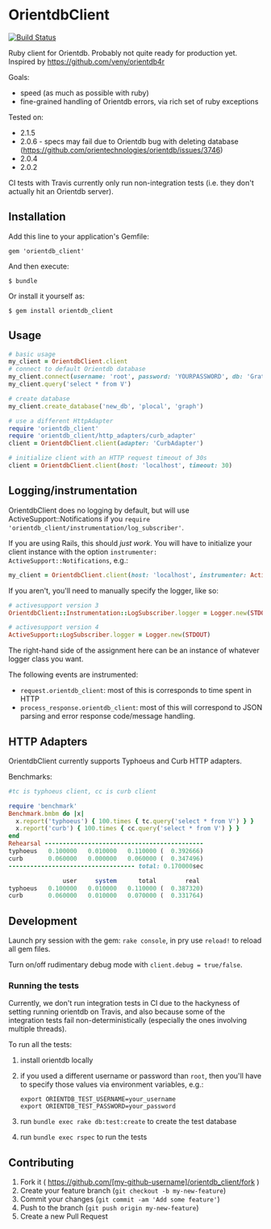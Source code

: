 # OrientdbClient

[![Build Status](https://travis-ci.org/lukeasrodgers/orientdb_client.svg)](https://travis-ci.org/lukeasrodgers/orientdb_client)

Ruby client for Orientdb. Probably not quite ready for production yet.
Inspired by https://github.com/veny/orientdb4r

Goals:

* speed (as much as possible with ruby)
* fine-grained handling of Orientdb errors, via rich set of ruby exceptions

Tested on:
* 2.1.5
* 2.0.6 - specs may fail due to Orientdb bug with deleting database (https://github.com/orientechnologies/orientdb/issues/3746)
* 2.0.4
* 2.0.2

CI tests with Travis currently only run non-integration tests (i.e. they don't actually hit an Orientdb server).

## Installation

Add this line to your application's Gemfile:

    gem 'orientdb_client'

And then execute:

    $ bundle

Or install it yourself as:

    $ gem install orientdb_client

## Usage

```ruby
# basic usage
my_client = OrientdbClient.client
# connect to default Orientdb database
my_client.connect(username: 'root', password: 'YOURPASSWORD', db: 'GratefulDeadConcerts')
my_client.query('select * from V')

# create database
my_client.create_database('new_db', 'plocal', 'graph')

# use a different HttpAdapter
require 'orientdb_client'
require 'orientdb_client/http_adapters/curb_adapter'
client = OrientdbClient.client(adapter: 'CurbAdapter')

# initialize client with an HTTP request timeout of 30s
client = OrientdbClient.client(host: 'localhost', timeout: 30)
```

## Logging/instrumentation

OrientdbClient does no logging by default, but will use ActiveSupport::Notifications
if you `require 'orientdb_client/instrumentation/log_subscriber'`.

If you are using Rails, this should *just work*. You will have to initialize your client instance
with the option `instrumenter: ActiveSupport::Notifications`, e.g.:


```ruby
my_client = OrientdbClient.client(host: 'localhost', instrumenter: ActiveSupport::Notifications)
```

If you aren't, you'll need to manually specify the logger, like so:


```ruby
# activesupport version 3
OrientdbClient::Instrumentation::LogSubscriber.logger = Logger.new(STDOUT)

# activesupport version 4
ActiveSupport::LogSubscriber.logger = Logger.new(STDOUT)
```

The right-hand side of the assignment here can be an instance of whatever
logger class you want.

The following events are instrumented:

* `request.orientdb_client`: most of this is corresponds to time spent in HTTP
* `process_response.orientdb_client`: most of this will correspond to JSON parsing
and error response code/message handling.

## HTTP Adapters

OrientdbClient currently supports Typhoeus and Curb HTTP adapters.

Benchmarks:

```ruby
#tc is typhoeus client, cc is curb client

require 'benchmark'
Benchmark.bmbm do |x|
  x.report('typhoeus') { 100.times { tc.query('select * from V') } }
  x.report('curb') { 100.times { cc.query('select * from V') } }
end
Rehearsal --------------------------------------------
typhoeus   0.100000   0.010000   0.110000 (  0.392666)
curb       0.060000   0.000000   0.060000 (  0.347496)
----------------------------------- total: 0.170000sec

               user     system      total        real
typhoeus   0.100000   0.010000   0.110000 (  0.387320)
curb       0.060000   0.010000   0.070000 (  0.331764)
```

## Development

Launch pry session with the gem: `rake console`, in pry use `reload!` to reload all gem files.

Turn on/off rudimentary debug mode with `client.debug = true/false`.

### Running the tests

Currently, we don't run integration tests in CI due to the hackyness of setting running orientdb on Travis, and also because
some of the integration tests fail non-deterministically (especially the ones involving multiple threads).

To run all the tests:

1. install orientdb locally
2. if you used a different username or password than `root`, then you'll have to specify those values via environment variables, e.g.:

    ```
    export ORIENTDB_TEST_USERNAME=your_username
    export ORIENTDB_TEST_PASSWORD=your_password
    ```

3. run `bundle exec rake db:test:create` to create the test database
4. run `bundle exec rspec` to run the tests

## Contributing

1. Fork it ( https://github.com/[my-github-username]/orientdb_client/fork )
2. Create your feature branch (`git checkout -b my-new-feature`)
3. Commit your changes (`git commit -am 'Add some feature'`)
4. Push to the branch (`git push origin my-new-feature`)
5. Create a new Pull Request
